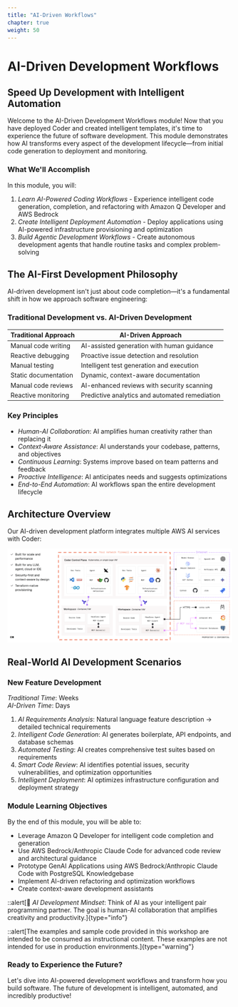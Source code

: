 ```yaml
---
title: "AI-Driven Workflows"
chapter: true
weight: 50
---
```


# AI-Driven Development Workflows

## Speed Up Development with Intelligent Automation

Welcome to the AI-Driven Development Workflows module! Now that you have deployed Coder and created intelligent templates, it's time to experience the future of software development. This module demonstrates how AI transforms every aspect of the development lifecycle—from initial code generation to deployment and monitoring.

### What We'll Accomplish

In this module, you will:

1. *Learn AI-Powered Coding Workflows* - Experience intelligent code generation, completion, and refactoring with Amazon Q Developer and AWS Bedrock
2. *Create Intelligent Deployment Automation* - Deploy applications using AI-powered infrastructure provisioning and optimization
3. *Build Agentic Development Workflows* - Create autonomous development agents that handle routine tasks and complex problem-solving
## The AI-First Development Philosophy

AI-driven development isn't just about code completion—it's a fundamental shift in how we approach software engineering:

### Traditional Development vs. AI-Driven Development

| Traditional Approach | AI-Driven Approach |
|---------------------|--------------------|
| Manual code writing | AI-assisted generation with human guidance |
| Reactive debugging | Proactive issue detection and resolution |
| Manual testing | Intelligent test generation and execution |
| Static documentation | Dynamic, context-aware documentation |
| Manual code reviews | AI-enhanced reviews with security scanning |
| Reactive monitoring | Predictive analytics and automated remediation |

### Key Principles

- *Human-AI Collaboration*: AI amplifies human creativity rather than replacing it
- *Context-Aware Assistance*: AI understands your codebase, patterns, and objectives
- *Continuous Learning*: Systems improve based on team patterns and feedback
- *Proactive Intelligence*: AI anticipates needs and suggests optimizations
- *End-to-End Automation*: AI workflows span the entire development lifecycle
## Architecture Overview

Our AI-driven development platform integrates multiple AWS AI services with Coder:

![Codeer AI Architecture diagram](/static/images/AWSCoderAgenticAI.png)

## Real-World AI Development Scenarios

### New Feature Development
*Traditional Time*: Weeks  
*AI-Driven Time*: Days

1. *AI Requirements Analysis*: Natural language feature description → detailed technical requirements
2. *Intelligent Code Generation*: AI generates boilerplate, API endpoints, and database schemas
3. *Automated Testing*: AI creates comprehensive test suites based on requirements
4. *Smart Code Review*: AI identifies potential issues, security vulnerabilities, and optimization opportunities
5. *Intelligent Deployment*: AI optimizes infrastructure configuration and deployment strategy

### Module Learning Objectives

By the end of this module, you will be able to:

- Leverage Amazon Q Developer for intelligent code completion and generation
- Use AWS Bedrock/Anthropic Claude Code for advanced code review and architectural guidance
- Prototype GenAI Applications using AWS Bedrock/Anthropic Claude Code with PostgreSQL Knowledgebase
- Implement AI-driven refactoring and optimization workflows
- Create context-aware development assistants

::alert[🤖 *AI Development Mindset*: Think of AI as your intelligent pair programming partner. The goal is human-AI collaboration that amplifies creativity and productivity.]{type="info"}

::alert[The examples and sample code provided in this workshop are intended to be consumed as instructional content. These examples are not intended for use in production environments.]{type="warning"}

### Ready to Experience the Future?
Let's dive into AI-powered development workflows and transform how you build software. The future of development is intelligent, automated, and incredibly productive!
